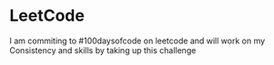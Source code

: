 # LeetCode
I am commiting to #100daysofcode on leetcode and will work on my Consistency and skills by taking up this challenge
